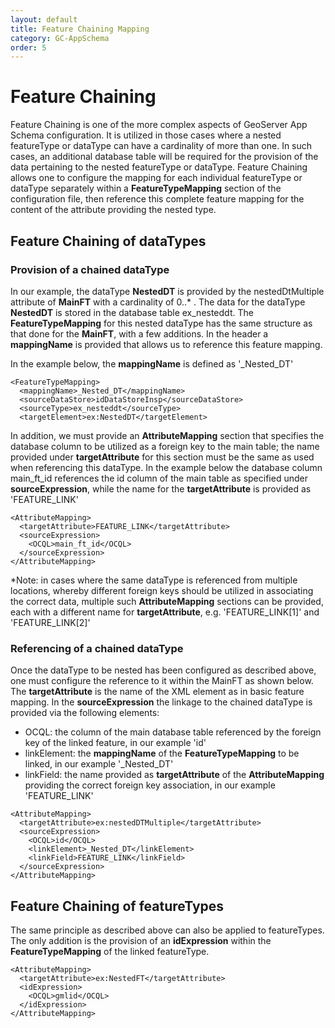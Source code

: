 ```yaml
---
layout: default
title: Feature Chaining Mapping
category: GC-AppSchema
order: 5
---
```


# Feature Chaining

Feature Chaining is one of the more complex aspects of GeoServer App Schema configuration. It is utilized in those cases where a nested featureType or dataType can have a cardinality of more than one. In such cases, an additional database table will be required for the provision of the data pertaining to the nested featureType or dataType. Feature Chaining allows one to configure the mapping for each individual featureType or dataType separately within a **FeatureTypeMapping** section of the configuration file, then reference this complete feature mapping for the content of the attribute providing the nested type.

## Feature Chaining of dataTypes

### Provision of a chained dataType

In our example, the dataType **NestedDT** is provided by the nestedDtMultiple attribute of **MainFT** with a cardinality of 0..* . The data for the dataType **NestedDT** is stored in the database table ex_nesteddt. The **FeatureTypeMapping** for this nested dataType has the same structure as that done for the **MainFT**, with a few additions. In the header a **mappingName** is provided that allows us to reference this feature mapping. 

In the example below, the **mappingName** is defined as \'\_Nested_DT\'

```
<FeatureTypeMapping>
  <mappingName>_Nested_DT</mappingName>
  <sourceDataStore>idDataStoreInsp</sourceDataStore>
  <sourceType>ex_nesteddt</sourceType>
  <targetElement>ex:NestedDT</targetElement>
```

In addition, we must provide an **AttributeMapping** section that specifies the database column to be utilized as a foreign key to the main table; the name provided under **targetAttribute** for this section must be the same as used when referencing this dataType. In the example below the database column main_ft_id references the id column of the main table as specified under **sourceExpression**, while the name for the **targetAttribute** is provided as \'FEATURE_LINK\'

```
<AttributeMapping>
  <targetAttribute>FEATURE_LINK</targetAttribute>
  <sourceExpression>
    <OCQL>main_ft_id</OCQL>
  </sourceExpression>
</AttributeMapping>
```

*Note: in cases where the same dataType is referenced from multiple locations, whereby different foreign keys should be utilized in associating the correct data, multiple such **AttributeMapping** sections can be provided, each with a different name for **targetAttribute**, e.g. \'FEATURE_LINK[1]\' and \'FEATURE_LINK[2]\'

### Referencing of a chained dataType

Once the dataType to be nested has been configured as described above, one must configure the reference to it within the MainFT as shown below. The **targetAttribute** is the name of the XML element as in basic feature mapping. In the **sourceExpression** the linkage to the chained dataType is provided via the following elements:
* OCQL: the column of the main database table referenced by the foreign key of the linked feature, in our example \'id\'
* linkElement: the **mappingName** of the **FeatureTypeMapping** to be linked, in our example \'\_Nested_DT\'
* linkField: the name provided as **targetAttribute** of the **AttributeMapping** providing the correct foreign key association, in our example \'FEATURE_LINK\'

```
<AttributeMapping>
  <targetAttribute>ex:nestedDTMultiple</targetAttribute>
  <sourceExpression>
    <OCQL>id</OCQL>
    <linkElement>_Nested_DT</linkElement>
    <linkField>FEATURE_LINK</linkField>
  </sourceExpression>
</AttributeMapping>	
```


## Feature Chaining of featureTypes
The same principle as described above can also be applied to featureTypes. The only addition is the provision of an **idExpression** within the **FeatureTypeMapping** of the linked featureType.

```
<AttributeMapping>
  <targetAttribute>ex:NestedFT</targetAttribute>
  <idExpression>
    <OCQL>gmlid</OCQL>
  </idExpression>
</AttributeMapping>
```
